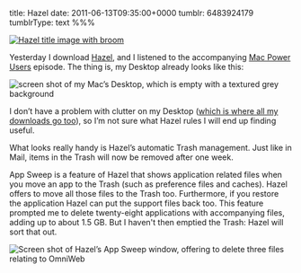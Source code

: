 title: Hazel
date: 2011-06-13T09:35:00+0000
tumblr: 6483924179
tumblrType: text
%%%

[![Hazel title image with broom](tumblr_lmq2egnxIT1qb1802.png)][HM]

Yesterday I download [Hazel][HM], and I listened to the accompanying [Mac Power Users][MPUH] episode. The thing is, my Desktop already looks like this:

![screen shot of my Mac’s Desktop, which is empty with a textured grey background](tumblr_lmq2eqhp371qb1802.png)

I don’t have a problem with clutter on my Desktop ([which is where all my downloads go too][DL]), so I’m not sure what Hazel rules I will end up finding useful. 

What looks really handy is Hazel’s automatic Trash management. Just like in Mail, items in the Trash will now be removed after one week. 

App Sweep is a feature of Hazel that shows application related files when you move an app to the Trash (such as preference files and caches). Hazel offers to move all those files to the Trash too. Furthermore, if you restore the application Hazel can put the support files back too. This feature prompted me to delete twenty-eight applications with accompanying files, adding up to about 1.5 GB. But I haven't then emptied the Trash: Hazel will sort that out. 

![Screen shot of Hazel’s App Sweep window, offering to delete three files relating to OmniWeb](tumblr_lmq2eyBADq1qb1802.png)

[HM]: http://www.noodlesoft.com/hazel.php
[MPUH]: http://macpowerusers.com/2010/04/mpu-025-geeking-out-with-hazel/
[DL]: /post/1408686369
